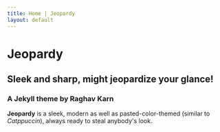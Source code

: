 ```yaml
---
title: Home | Jeopardy
layout: default
---
```


# Jeopardy
## Sleek and sharp, might jeopardize your glance!
### A Jekyll theme by Raghav Karn

**Jeopardy** is a sleek, modern as well as pasted-color-themed (similar to *Catppuccin*), always ready to steal anybody's look.